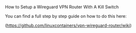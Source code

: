How to Setup a Wireguard VPN Router With A Kill Switch

You can find a full step by step guide on how to do this here:

(https://github.com/linuxcontainers/vpn-wireguard-router/wiki)
